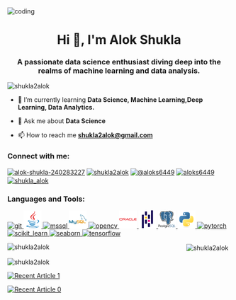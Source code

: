  <img align = "center" alt = "coding" width = "900" src="https://camo.githubusercontent.com/f5a8ba4f28fe3ec8d5eb73dfa2303873b5d7122fb1ba08a5946e24d6c13e82c4/68747470733a2f2f6d656469612e6c6963646e2e636f6d2f646d732f696d6167652f4334443132415145536a37322d733567454b672f61727469636c652d636f7665725f696d6167652d736872696e6b5f3630305f323030302f302f313632363735333836373131303f653d3231343734383336343726763d6265746126743d4b6637594175775a74794347594c4e63682d4d676335654f432d376837754c5f646e424149677341465251">
<h1 align="center">Hi 👋, I'm Alok Shukla</h1>
<h3 align="center">A passionate data science enthusiast diving deep into the realms of machine learning and data analysis.</h3>

<p align="left"> <img src="https://komarev.com/ghpvc/?username=shukla2alok&label=Profile%20views&color=0e75b6&style=flat" alt="shukla2alok" /> </p>

- 🌱 I’m currently learning **Data Science, Machine Learning,Deep Learning, Data Analytics.**

- 💬 Ask me about **Data Science**

- 📫 How to reach me **shukla2alok@gmail.com**

<h3 align="left">Connect with me:</h3>
<p align="left">
<a href="https://linkedin.com/in/alok-shukla-240283227" target="blank"><img align="center" src="https://raw.githubusercontent.com/rahuldkjain/github-profile-readme-generator/master/src/images/icons/Social/linked-in-alt.svg" alt="alok-shukla-240283227" height="30" width="40" /></a>
<a href="https://kaggle.com/shukla2alok" target="blank"><img align="center" src="https://raw.githubusercontent.com/rahuldkjain/github-profile-readme-generator/master/src/images/icons/Social/kaggle.svg" alt="shukla2alok" height="30" width="40" /></a>
<a href="https://medium.com/@aloks6449" target="blank"><img align="center" src="https://raw.githubusercontent.com/rahuldkjain/github-profile-readme-generator/master/src/images/icons/Social/medium.svg" alt="@aloks6449" height="30" width="40" /></a>
<a href="https://www.hackerrank.com/aloks6449" target="blank"><img align="center" src="https://raw.githubusercontent.com/rahuldkjain/github-profile-readme-generator/master/src/images/icons/Social/hackerrank.svg" alt="aloks6449" height="30" width="40" /></a>
<a href="https://www.leetcode.com/shukla_alok" target="blank"><img align="center" src="https://raw.githubusercontent.com/rahuldkjain/github-profile-readme-generator/master/src/images/icons/Social/leet-code.svg" alt="shukla_alok" height="30" width="40" /></a>
</p>

<h3 align="left">Languages and Tools:</h3>
<p align="left"> <a href="https://git-scm.com/" target="_blank" rel="noreferrer"> <img src="https://www.vectorlogo.zone/logos/git-scm/git-scm-icon.svg" alt="git" width="40" height="40"/> </a> <a href="https://www.java.com" target="_blank" rel="noreferrer"> <img src="https://raw.githubusercontent.com/devicons/devicon/master/icons/java/java-original.svg" alt="java" width="40" height="40"/> </a> <a href="https://www.microsoft.com/en-us/sql-server" target="_blank" rel="noreferrer"> <img src="https://www.svgrepo.com/show/303229/microsoft-sql-server-logo.svg" alt="mssql" width="40" height="40"/> </a> <a href="https://www.mysql.com/" target="_blank" rel="noreferrer"> <img src="https://raw.githubusercontent.com/devicons/devicon/master/icons/mysql/mysql-original-wordmark.svg" alt="mysql" width="40" height="40"/> </a> <a href="https://opencv.org/" target="_blank" rel="noreferrer"> <img src="https://www.vectorlogo.zone/logos/opencv/opencv-icon.svg" alt="opencv" width="40" height="40"/> </a> <a href="https://www.oracle.com/" target="_blank" rel="noreferrer"> <img src="https://raw.githubusercontent.com/devicons/devicon/master/icons/oracle/oracle-original.svg" alt="oracle" width="40" height="40"/> </a> <a href="https://pandas.pydata.org/" target="_blank" rel="noreferrer"> <img src="https://raw.githubusercontent.com/devicons/devicon/2ae2a900d2f041da66e950e4d48052658d850630/icons/pandas/pandas-original.svg" alt="pandas" width="40" height="40"/> </a> <a href="https://www.postgresql.org" target="_blank" rel="noreferrer"> <img src="https://raw.githubusercontent.com/devicons/devicon/master/icons/postgresql/postgresql-original-wordmark.svg" alt="postgresql" width="40" height="40"/> </a> <a href="https://www.python.org" target="_blank" rel="noreferrer"> <img src="https://raw.githubusercontent.com/devicons/devicon/master/icons/python/python-original.svg" alt="python" width="40" height="40"/> </a> <a href="https://pytorch.org/" target="_blank" rel="noreferrer"> <img src="https://www.vectorlogo.zone/logos/pytorch/pytorch-icon.svg" alt="pytorch" width="40" height="40"/> </a> <a href="https://scikit-learn.org/" target="_blank" rel="noreferrer"> <img src="https://upload.wikimedia.org/wikipedia/commons/0/05/Scikit_learn_logo_small.svg" alt="scikit_learn" width="40" height="40"/> </a> <a href="https://seaborn.pydata.org/" target="_blank" rel="noreferrer"> <img src="https://seaborn.pydata.org/_images/logo-mark-lightbg.svg" alt="seaborn" width="40" height="40"/> </a> <a href="https://www.tensorflow.org" target="_blank" rel="noreferrer"> <img src="https://www.vectorlogo.zone/logos/tensorflow/tensorflow-icon.svg" alt="tensorflow" width="40" height="40"/> </a> </p>

<p><img align="left" width = "400" src="https://github-readme-stats.vercel.app/api/top-langs?username=shukla2alok&show_icons=true&locale=en&layout=compact" alt="shukla2alok" /></p>

<p>&nbsp;<img align="center" width = "400" src="https://github-readme-stats.vercel.app/api?username=shukla2alok&show_icons=true&locale=en" alt="shukla2alok" /></p>

<p><img align="center" src="https://github-readme-streak-stats.herokuapp.com/?user=shukla2alok&" alt="shukla2alok" /></p>


  <a target="_blank" href="https://github-readme-medium-recent-article.vercel.app/medium/@aloks6449/1"><img src="https://github-readme-medium-recent-article.vercel.app/medium/@aloks6449/1" alt="Recent Article 1"> 

   <a target="_blank" href="https://github-readme-medium-recent-article.vercel.app/medium/@aloks6449/0"><img src="https://github-readme-medium-recent-article.vercel.app/medium/@aloks6449/0" alt="Recent Article 0"> 


